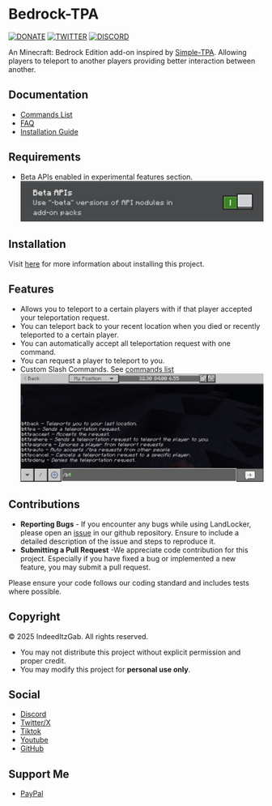# Bedrock-TPA
[![DONATE](https://img.shields.io/badge/Donate-PayPal-green.svg)](https://www.paypal.me/GabrielBondoc09)
[![TWITTER](https://img.shields.io/twitter/follow/IndeedItzGab)](https://x.com/IndeedItzGab?t=UL3bhR8CksHJSWn89duhuA&s=09)
[![DISCORD](https://badgen.net/badge/icon/discord?icon=discord&label)](https://discord.gg/23vG3Np6AH)

An Minecraft: Bedrock Edition add-on inspired by [Simple-TPA](https://www.spigotmc.org/resources/simple-tpa.64270/). Allowing players to teleport to another players providing better interaction between another.

## Documentation
- [Commands List](https://github.com/IndeedItzGab/Bedrock-TPA/blob/main/docs/COMMANDS.md#available-commands)
- [FAQ](https://github.com/IndeedItzGab/Bedrock-TPA/blob/main/docs/FAQ.md#frequently-asked-questions)
- [Installation Guide](https://github.com/IndeedItzGab/Bedrock-TPA/blob/main/docs/INSTRUCTIONS.md#instructions)

## Requirements
- Beta APIs enabled in experimental features section.
![beta_api](docs/images/beta_apis.jpg)

## Installation
Visit [here](docs/INSTRUCTIONS.md) for more information about installing this project.

## Features
- Allows you to teleport to a certain players with if that player accepted your teleportation request.
- You can teleport back to your recent location when you died or recently teleported to a certain player.
- You can automatically accept all teleportation request with one command.
- You can request a player to teleport to you.
- Custom Slash Commands. See [commands list](docs/COMMANDS.md)
![Commands Example](docs/images/commands.jpg)

## Contributions
- **Reporting Bugs** - If you encounter any bugs while using LandLocker, please open an [issue](https://github.com/IndeedItzGab/Bedrock-TPA/issues/new) in our github repository. Ensure to include a detailed description of the issue and steps to reproduce it.
- **Submitting a Pull Request** -We appreciate code contribution for this project. Especially if you have fixed a bug or implemented a new feature, you may submit a pull request.

Please ensure your code follows our coding standard and includes tests where possible.

## Copyright
© 2025 IndeedItzGab. All rights reserved.
- You may not distribute this project without explicit permission and proper credit.
- You may modify this project for **personal use only**.

## Social
- [Discord](https://discord.gg/4TceQdswpW)
- [Twitter/X](https://x.com/IndeedItzGab?t=mVb6cc54QfokUthzfjZrXQ&s=09)
- [Tiktok](https://www.tiktok.com/@indeeditzgab?_t=ZS-8wILO97Irf6&_r=1)
- [Youtube](https://youtube.com/@indeeditzgab?si=aTD1oMnwc6g6NS9L)
- [GitHub](https://github.com/IndeedItzGab)

## Support Me
- [PayPal](https://www.paypal.me/GabrielBondoc09)
